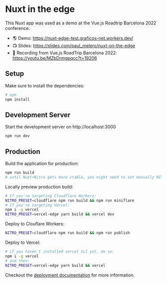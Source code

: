 # Nuxt in the edge

This Nuxt app was used as a demo at the Vue.js Roadtrip Barcelona 2022 conference.

- 🌎 Demo: https://nuxt-edge-test.graficos-net.workers.dev/
- 📺 Slides: https://slides.com/paul_melero/nuxt-on-the-edge
- 👀 Recording from Vue.js RoadTrip Barcelona 2022: https://youtu.be/MZbDrmgpqcc?t=19206

## Setup

Make sure to install the dependencies:

```bash
# npm
npm install
```

## Development Server

Start the development server on http://localhost:3000

```bash
npm run dev
```

## Production

Build the application for production:

```bash
npm run build
# until Nuxt+Nitro gets more stable, you might need to set manually NITRO_PRESET to your target preset
```

Locally preview production build:

```bash
# If you're targeting Cloudflare Workers:
NITRO_PRESET=cloudflare npm run build && npm run miniflare
# If you're targeting Vercel:
npm i -g vercel
NITRO_PRESET=vercel-edge yarn build && vercel dev
```

Deploy to Clouflare Workers:

```bash
NITRO_PRESET=cloudflare npm run build && npm run publish
```

Deploy to Vercel:

```bash
# if you haven't installed vercel CLI yet, do so:
npm i -g vercel
# and then:
NITRO_PRESET=vercel-edge yarn build && vercel
```

Checkout the [deployment documentation](https://v3.nuxtjs.org/guide/deploy/presets) for more information.

